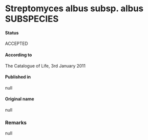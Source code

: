 Streptomyces albus subsp. albus SUBSPECIES
=======

#### Status
ACCEPTED

#### According to
The Catalogue of Life, 3rd January 2011

#### Published in
null

#### Original name
null

### Remarks
null